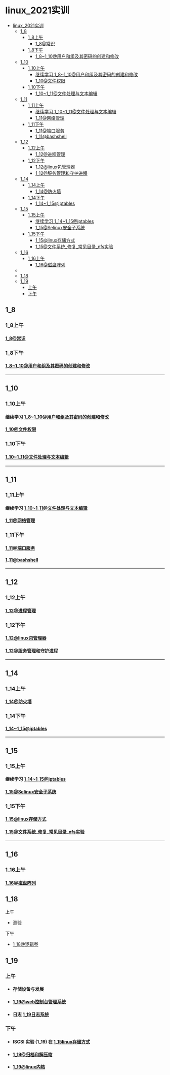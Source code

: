 [//]: # (哈哈我是注释，不会在浏览器中显示。
  Date: 2022-01-16 09:50:27
  LastEditors: gyg
  LastEditTime: 2022-01-19 21:20:50
  FilePath: \test\README.md
)

# linux_2021实训

<!-- @import "[TOC]" {cmd="toc" depthFrom=1 depthTo=6 orderedList=false} -->

<!-- code_chunk_output -->

- [linux_2021实训](#linux_2021实训)
  - [1_8](#1_8)
    - [1_8上午](#1_8上午)
      - [1_8@常识](#1_8常识)
    - [1_8下午](#1_8下午)
      - [1_8~1_10@用户和组及其密码的创建和修改](#1_81_10用户和组及其密码的创建和修改)
  - [1_10](#1_10)
    - [1_10上午](#1_10上午)
      - [继续学习 1_8~1_10@用户和组及其密码的创建和修改](#继续学习-1_81_10用户和组及其密码的创建和修改)
      - [1_10@文件权限](#1_10文件权限)
    - [1_10下午](#1_10下午)
      - [1_10~1_11@文件处理与文本编辑](#1_101_11文件处理与文本编辑)
  - [1_11](#1_11)
    - [1_11上午](#1_11上午)
      - [继续学习 1_10~1_11@文件处理与文本编辑](#继续学习-1_101_11文件处理与文本编辑)
      - [1_11@网络管理](#1_11网络管理)
    - [1_11下午](#1_11下午)
      - [1_11@端口服务](#1_11端口服务)
      - [1_11@bashshell](#1_11bashshell)
  - [1_12](#1_12)
    - [1_12上午](#1_12上午)
      - [1_12@进程管理](#1_12进程管理)
    - [1_12下午](#1_12下午)
      - [1_12@linux包管理器](#1_12linux包管理器)
      - [1_12@服务管理和守护进程](#1_12服务管理和守护进程)
  - [1_14](#1_14)
    - [1_14上午](#1_14上午)
      - [1_14@防火墙](#1_14防火墙)
    - [1_14下午](#1_14下午)
      - [1_14~1_15@iptables](#1_141_15iptables)
  - [1_15](#1_15)
    - [1_15上午](#1_15上午)
      - [继续学习 1_14~1_15@iptables](#继续学习-1_141_15iptables)
      - [1_15@Selinux安全子系统](#1_15selinux安全子系统)
    - [1_15下午](#1_15下午)
      - [1_15@linux存储方式](#1_15linux存储方式)
      - [1_15@文件系统_修复_常见目录_nfs实验](#1_15文件系统_修复_常见目录_nfs实验)
  - [1_16](#1_16)
    - [1_16上午](#1_16上午)
      - [1_16@磁盘阵列](#1_16磁盘阵列)
  - [](#)
  - [1_18](#1_18)
  - [1_19](#1_19)
    - [上午](#上午)
    - [下午](#下午)

<!-- /code_chunk_output -->

## 1_8

### 1_8上午

#### [1_8@常识](/1_8@常识.mm.md)

### 1_8下午

#### [1_8~1_10@用户和组及其密码的创建和修改](/1_8~1_10@用户和组及其密码的创建和修改.mm.md)

---

## 1_10

### 1_10上午

#### 继续学习 [1_8~1_10@用户和组及其密码的创建和修改](/1_8~1_10@用户和组及其密码的创建和修改.mm.md)

#### [1_10@文件权限](/1_10@文件权限.mm.md)

### 1_10下午

#### [1_10~1_11@文件处理与文本编辑](/1_10~1_11@文件处理与文本编缉.mm.md)

---

## 1_11

### 1_11上午

#### 继续学习 [1_10~1_11@文件处理与文本编辑](/1_10~1_11@文件处理与文本编缉.mm.md)

#### [1_11@网络管理](1_11@网络管理.mm.md)

### 1_11下午

#### [1_11@端口服务](1_11@端口服务.mm.md)

#### [1_11@bashshell](1_11@bashshell.mm.md)

---

## 1_12

### 1_12上午

#### [1_12@进程管理](1_12@进程管理.mm.md)

### 1_12下午

#### [1_12@linux包管理器](/1_12@linux包管理器.mm.md)

#### [1_12@服务管理和守护进程](/1_12@服务管理和守护进程.mm.md)

---

## 1_14

### 1_14上午

#### [1_14@防火墙](1_14@防火墙.mm.md)

### 1_14下午

#### [1_14~1_15@iptables](1_14~1_15@iptables.mm.md)

---

## 1_15

### 1_15上午

#### 继续学习 [1_14~1_15@iptables](1_14~1_15@iptables.mm.md)

#### [1_15@Selinux安全子系统](1_15@Selinux安全子系统.mm.md)

### 1_15下午

#### [1_15@linux存储方式](1_15@linux存储方式.mm.md)

#### [1_15@文件系统_修复_常见目录_nfs实验](/1_15@文件系统_修复_常见目录_nfs实验.mm.md)

---

## 1_16

### 1_16上午

#### [1_16@磁盘阵列](1_16@磁盘阵列.mm.md)

## 




## 1_18

上午

- 测验

下午

- [1_18@逻辑卷](/1_18@逻辑卷.mm.md)

## 1_19

### 上午

- #### 存储设备与发展

- #### [1_19@web控制台管理系统](1_19@web控制台管理系统.mm.md)

- #### 日志 [1_19日志系统](1_19@日志系统.mm.md)

### 下午

- #### ISCSI 实验 (1_19) 在 [1_15linux存储方式](1_15@linux存储方式.mm.md)

- #### [1_19@归档和解压缩](1_19@归档和解压缩.mm.md)

- #### [1_19@linux内核](1_19@linux内核.mm.md)
